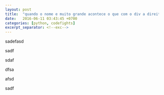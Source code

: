```yaml
---
layout: post
title:  "quando o nome e muito grande acontece o que com o div a direita"
date:   2016-06-11 03:43:45 +0700
categories: [python, codefights]
excerpt_separator: <!--exc-->
---
```


sadefasd

sadf

sdaf

dfsa

afsd

sadf
<!--exc-->
